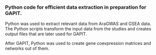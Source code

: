 ### Python code for efficient data extraction in preparation for GAPIT.

Python was used to extract relevant data from AraGWAS and GSEA data. 
The Python scripts transform the input data from the studies and creates output files that are later used for GAPIT.

After GAPIT, Python was used to create gene coexpression matrices and networks out of them. 
